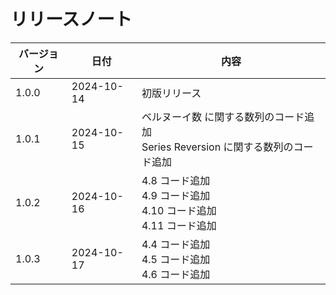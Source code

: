 # リリースノート

| バージョン | 日付 | 内容 |
| --- | --- | --- |
| 1.0.0 | 2024-10-14 | 初版リリース |
| 1.0.1 | 2024-10-15 | ベルヌーイ数 に関する数列のコード追加<br>Series Reversion に関する数列のコード追加 |
| 1.0.2 | 2024-10-16 | 4.8 コード追加<br>4.9 コード追加<br>4.10 コード追加<br>4.11 コード追加 |
| 1.0.3 | 2024-10-17 | 4.4 コード追加<br>4.5 コード追加<br>4.6 コード追加 |

